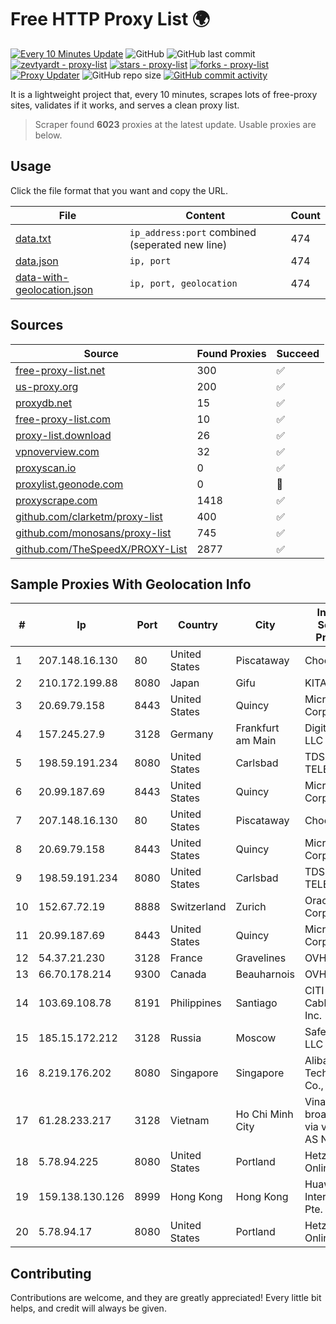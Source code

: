 
# Free HTTP Proxy List 🌍

[![Every 10 Minutes Update](https://github.com/mertguvencli/http-proxy-list/actions/workflows/main.yml/badge.svg?branch=main)](https://github.com/mertguvencli/http-proxy-list/actions/workflows/main.yml)
![GitHub](https://img.shields.io/github/license/mertguvencli/http-proxy-list)
![GitHub last commit](https://img.shields.io/github/last-commit/mertguvencli/http-proxy-list)
[![zevtyardt - proxy-list](https://img.shields.io/static/v1?label=zevtyardt&message=proxy-list&color=blue&logo=github)](https://github.com/zevtyardt/proxy-list "Go to GitHub repo")
[![stars - proxy-list](https://img.shields.io/github/stars/zevtyardt/proxy-list?style=social)](https://github.com/zevtyardt/proxy-list)
[![forks - proxy-list](https://img.shields.io/github/forks/zevtyardt/proxy-list?style=social)](https://github.com/zevtyardt/proxy-list)
[![Proxy Updater](https://github.com/zevtyardt/proxy-list/workflows/Proxy%20Updater/badge.svg)](https://github.com/zevtyardt/proxy-list/actions?query=workflow:"Proxy+Updater")
![GitHub repo size](https://img.shields.io/github/repo-size/zevtyardt/proxy-list)
[![GitHub commit activity](https://img.shields.io/github/commit-activity/m/zevtyardt/proxy-list?logo=commits)](https://github.com/zevtyardt/proxy-list/commits/main)

It is a lightweight project that, every 10 minutes, scrapes lots of free-proxy sites, validates if it works, and serves a clean proxy list.

> Scraper found **6023** proxies at the latest update. Usable proxies are below.

## Usage

Click the file format that you want and copy the URL.

|File|Content|Count|
|----|-------|-----|
|[data.txt](https://raw.githubusercontent.com/mertguvencli/http-proxy-list/main/proxy-list/data.txt)|`ip_address:port` combined (seperated new line)|474|
|[data.json](https://raw.githubusercontent.com/mertguvencli/http-proxy-list/main/proxy-list/data.json)|`ip, port`|474|
|[data-with-geolocation.json](https://raw.githubusercontent.com/mertguvencli/http-proxy-list/main/proxy-list/data-with-geolocation.json)|`ip, port, geolocation`|474|

## Sources

|Source|Found Proxies|Succeed|
|------|-------------|-------|
|[free-proxy-list.net](https://free-proxy-list.net)|300|✅|
|[us-proxy.org](https://www.us-proxy.org)|200|✅|
|[proxydb.net](http://proxydb.net)|15|✅|
|[free-proxy-list.com](https://free-proxy-list.com/?page=&port=&type%5B%5D=http&type%5B%5D=https&up_time=0&search=Search)|10|✅|
|[proxy-list.download](https://www.proxy-list.download/HTTP)|26|✅|
|[vpnoverview.com](https://vpnoverview.com/privacy/anonymous-browsing/free-proxy-servers)|32|✅|
|[proxyscan.io](https://www.proxyscan.io)|0|✅|
|[proxylist.geonode.com](https://proxylist.geonode.com/api/proxy-list?limit=300&page=1&sort_by=lastChecked&sort_type=desc&protocols=http,https)|0|🚫|
|[proxyscrape.com](https://api.proxyscrape.com/v2/?request=displayproxies&protocol=http&timeout=10000&country=all&ssl=all&anonymity=all)|1418|✅|
|[github.com/clarketm/proxy-list](https://raw.githubusercontent.com/clarketm/proxy-list/master/proxy-list-raw.txt)|400|✅|
|[github.com/monosans/proxy-list](https://raw.githubusercontent.com/monosans/proxy-list/main/proxies/http.txt)|745|✅|
|[github.com/TheSpeedX/PROXY-List](https://raw.githubusercontent.com/TheSpeedX/PROXY-List/master/http.txt)|2877|✅|


## Sample Proxies With Geolocation Info

|#|Ip|Port|Country|City|Internet Service Provider|
|-|--|----|-------|----|-------------------------|
|1|207.148.16.130|80|United States|Piscataway|Choopa|
|2|210.172.199.88|8080|Japan|Gifu|KITAGATA|
|3|20.69.79.158|8443|United States|Quincy|Microsoft Corporation|
|4|157.245.27.9|3128|Germany|Frankfurt am Main|DigitalOcean, LLC|
|5|198.59.191.234|8080|United States|Carlsbad|TDS TELECOM|
|6|20.99.187.69|8443|United States|Quincy|Microsoft Corporation|
|7|207.148.16.130|80|United States|Piscataway|Choopa|
|8|20.69.79.158|8443|United States|Quincy|Microsoft Corporation|
|9|198.59.191.234|8080|United States|Carlsbad|TDS TELECOM|
|10|152.67.72.19|8888|Switzerland|Zurich|Oracle Corporation|
|11|20.99.187.69|8443|United States|Quincy|Microsoft Corporation|
|12|54.37.21.230|3128|France|Gravelines|OVH SAS|
|13|66.70.178.214|9300|Canada|Beauharnois|OVH SAS|
|14|103.69.108.78|8191|Philippines|Santiago|CITI Cableworld Inc.|
|15|185.15.172.212|3128|Russia|Moscow|SafeData LLC|
|16|8.219.176.202|8080|Singapore|Singapore|Alibaba (US) Technology Co., Ltd.|
|17|61.28.233.217|3128|Vietnam|Ho Chi Minh City|Vinadata broadcast via vinagame AS Number|
|18|5.78.94.225|8080|United States|Portland|Hetzner Online GmbH|
|19|159.138.130.126|8999|Hong Kong|Hong Kong|Huawei International Pte. Ltd.|
|20|5.78.94.17|8080|United States|Portland|Hetzner Online GmbH|



## Contributing

Contributions are welcome, and they are greatly appreciated! Every
little bit helps, and credit will always be given.


